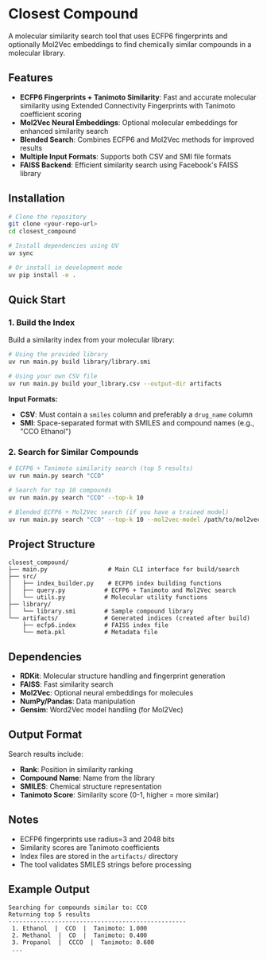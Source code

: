 # Closest Compound

A molecular similarity search tool that uses ECFP6 fingerprints and optionally Mol2Vec embeddings to find chemically similar compounds in a molecular library.

## Features

- **ECFP6 Fingerprints + Tanimoto Similarity**: Fast and accurate molecular similarity using Extended Connectivity Fingerprints with Tanimoto coefficient scoring
- **Mol2Vec Neural Embeddings**: Optional molecular embeddings for enhanced similarity search
- **Blended Search**: Combines ECFP6 and Mol2Vec methods for improved results
- **Multiple Input Formats**: Supports both CSV and SMI file formats
- **FAISS Backend**: Efficient similarity search using Facebook's FAISS library

## Installation

```bash
# Clone the repository
git clone <your-repo-url>
cd closest_compound

# Install dependencies using UV
uv sync

# Or install in development mode
uv pip install -e .
```

## Quick Start

### 1. Build the Index

Build a similarity index from your molecular library:

```bash
# Using the provided library
uv run main.py build library/library.smi

# Using your own CSV file
uv run main.py build your_library.csv --output-dir artifacts
```

**Input Formats:**
- **CSV**: Must contain a `smiles` column and preferably a `drug_name` column
- **SMI**: Space-separated format with SMILES and compound names (e.g., "CCO Ethanol")

### 2. Search for Similar Compounds

```bash
# ECFP6 + Tanimoto similarity search (top 5 results)
uv run main.py search "CCO"

# Search for top 10 compounds
uv run main.py search "CCO" --top-k 10

# Blended ECFP6 + Mol2Vec search (if you have a trained model)
uv run main.py search "CCO" --top-k 10 --mol2vec-model /path/to/mol2vec_model.pkl
```

## Project Structure

```
closest_compound/
├── main.py                 # Main CLI interface for build/search
├── src/
│   ├── index_builder.py    # ECFP6 index building functions
│   ├── query.py           # ECFP6 + Tanimoto and Mol2Vec search
│   └── utils.py           # Molecular utility functions
├── library/
│   └── library.smi        # Sample compound library
└── artifacts/             # Generated indices (created after build)
    ├── ecfp6.index        # FAISS index file
    └── meta.pkl           # Metadata file
```

## Dependencies

- **RDKit**: Molecular structure handling and fingerprint generation
- **FAISS**: Fast similarity search
- **Mol2Vec**: Optional neural embeddings for molecules
- **NumPy/Pandas**: Data manipulation
- **Gensim**: Word2Vec model handling (for Mol2Vec)

## Output Format

Search results include:
- **Rank**: Position in similarity ranking
- **Compound Name**: Name from the library
- **SMILES**: Chemical structure representation
- **Tanimoto Score**: Similarity score (0-1, higher = more similar)

## Notes

- ECFP6 fingerprints use radius=3 and 2048 bits
- Similarity scores are Tanimoto coefficients
- Index files are stored in the `artifacts/` directory
- The tool validates SMILES strings before processing

## Example Output

```
Searching for compounds similar to: CCO
Returning top 5 results
--------------------------------------------------
 1. Ethanol  |  CCO  |  Tanimoto: 1.000
 2. Methanol  |  CO  |  Tanimoto: 0.400
 3. Propanol  |  CCCO  |  Tanimoto: 0.600
 ...
```